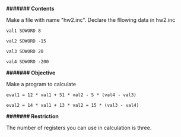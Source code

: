 **####### Contents**

Make a file with name "hw2.inc". Declare the fllowing data in hw2.inc


`val1 SDWORD 8`

`val2 SDWORD -15`
 
`val3 SDWORD 20`
 
`val4 SDWORD -200`


**####### Objective**

Make a program to calculate


`eval1 = 12 * val1 + 51 * val2 - 5 * (val4 - val3)`

`eval2 = 14 * val1 + 13 * val2 = 15 * (val3 - val4)`

**####### Restriction**

The number of registers you can use in calculation is three.
